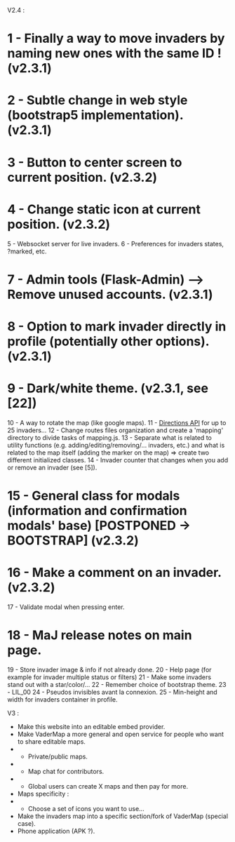V2.4 :
# 1 - Finally a way to move invaders by naming new ones with the same ID ! (v2.3.1)
# 2 - Subtle change in web style (bootstrap5 implementation). (v2.3.1)
# 3 - Button to center screen to current position. (v2.3.2)
# 4 - Change static icon at current position. (v2.3.2)
5 - Websocket server for live invaders.
6 - Preferences for invaders states, ?marked, etc.
# 7 - Admin tools (Flask-Admin) --> Remove unused accounts. (v2.3.1)
# 8 - Option to mark invader directly in profile (potentially other options). (v2.3.1)
# 9 - Dark/white theme. (v2.3.1, see [22])
10 - A way to rotate the map (like google maps).
11 - [Directions API](https://docs.mapbox.com/api/navigation/directions/) for up to 25 invaders...
12 - Change routes files organization and create a 'mapping' directory to divide tasks of mapping.js.
13 - Separate what is related to utility functions (e.g. adding/editing/removing/... invaders, etc.) and what is related to the map itself (adding the marker on the map) => create two different initialized classes.
14 - Invader counter that changes when you add or remove an invader (see [5]).
# 15 - General class for modals (information and confirmation modals' base) [POSTPONED -> BOOTSTRAP] (v2.3.2)
# 16 - Make a comment on an invader. (v2.3.2)
17 - Validate modal when pressing enter.
# 18 - MaJ release notes on main page.
19 - Store invader image & info if not already done.
20 - Help page (for example for invader multiple status or filters)
21 - Make some invaders stand out with a star/color/...
22 - Remember choice of bootstrap theme.
23 - LIL_00
24 - Pseudos invisibles avant la connexion.
25 - Min-height and width for invaders container in profile.

V3 :
- Make this website into an editable embed provider.
- Make VaderMap a more general and open service for people who want to share editable maps.
- - Private/public maps.
- - Map chat for contributors.
- - Global users can create X maps and then pay for more.
- Maps specificity :
- - Choose a set of icons you want to use...
- Make the invaders map into a specific section/fork of VaderMap (special case).
- Phone application (APK ?).
